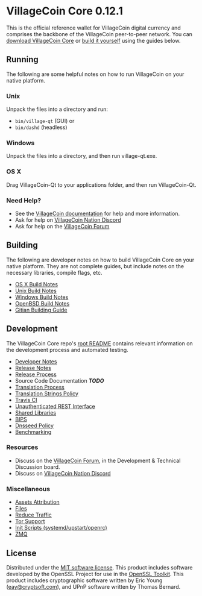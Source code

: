 VillageCoin Core 0.12.1
=====================

This is the official reference wallet for VillageCoin digital currency and comprises the backbone of the VillageCoin peer-to-peer network. You can [download VillageCoin Core](https://www.village.org/downloads/) or [build it yourself](#building) using the guides below.

Running
---------------------
The following are some helpful notes on how to run VillageCoin on your native platform.

### Unix

Unpack the files into a directory and run:

- `bin/village-qt` (GUI) or
- `bin/dashd` (headless)

### Windows

Unpack the files into a directory, and then run village-qt.exe.

### OS X

Drag VillageCoin-Qt to your applications folder, and then run VillageCoin-Qt.

### Need Help?

* See the [VillageCoin documentation](https://dashpay.atlassian.net/wiki/display/DOC)
for help and more information.
* Ask for help on [VillageCoin Nation Discord](http://dashchat.org)
* Ask for help on the [VillageCoin Forum](https://village.org/forum)

Building
---------------------
The following are developer notes on how to build VillageCoin Core on your native platform. They are not complete guides, but include notes on the necessary libraries, compile flags, etc.

- [OS X Build Notes](build-osx.md)
- [Unix Build Notes](build-unix.md)
- [Windows Build Notes](build-windows.md)
- [OpenBSD Build Notes](build-openbsd.md)
- [Gitian Building Guide](gitian-building.md)

Development
---------------------
The VillageCoin Core repo's [root README](/README.md) contains relevant information on the development process and automated testing.

- [Developer Notes](developer-notes.md)
- [Release Notes](release-notes.md)
- [Release Process](release-process.md)
- Source Code Documentation ***TODO***
- [Translation Process](translation_process.md)
- [Translation Strings Policy](translation_strings_policy.md)
- [Travis CI](travis-ci.md)
- [Unauthenticated REST Interface](REST-interface.md)
- [Shared Libraries](shared-libraries.md)
- [BIPS](bips.md)
- [Dnsseed Policy](dnsseed-policy.md)
- [Benchmarking](benchmarking.md)

### Resources
* Discuss on the [VillageCoin Forum](https://village.org/forum), in the Development & Technical Discussion board.
* Discuss on [VillageCoin Nation Discord](http://dashchat.org)

### Miscellaneous
- [Assets Attribution](assets-attribution.md)
- [Files](files.md)
- [Reduce Traffic](reduce-traffic.md)
- [Tor Support](tor.md)
- [Init Scripts (systemd/upstart/openrc)](init.md)
- [ZMQ](zmq.md)

License
---------------------
Distributed under the [MIT software license](/COPYING).
This product includes software developed by the OpenSSL Project for use in the [OpenSSL Toolkit](https://www.openssl.org/). This product includes
cryptographic software written by Eric Young ([eay@cryptsoft.com](mailto:eay@cryptsoft.com)), and UPnP software written by Thomas Bernard.
